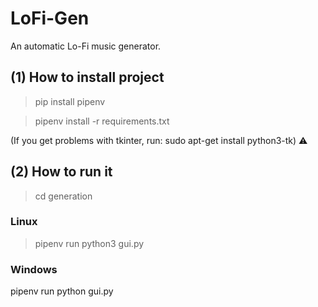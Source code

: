 # LoFi-Gen

An automatic Lo-Fi music generator.

## (1) How to install project

> pip install pipenv

> pipenv install -r requirements.txt

(If you get problems with tkinter, run: sudo apt-get install python3-tk) ⚠️

## (2) How to run it

> cd generation
### Linux
> pipenv run python3 gui.py

### Windows
pipenv run python gui.py
